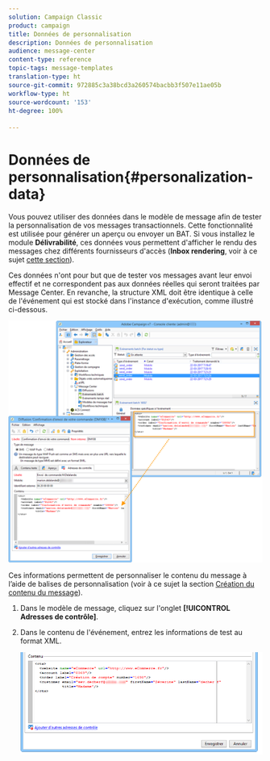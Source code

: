 ```yaml
---
solution: Campaign Classic
product: campaign
title: Données de personnalisation
description: Données de personnalisation
audience: message-center
content-type: reference
topic-tags: message-templates
translation-type: ht
source-git-commit: 972885c3a38bcd3a260574bacbb3f507e11ae05b
workflow-type: ht
source-wordcount: '153'
ht-degree: 100%

---
```



# Données de personnalisation{#personalization-data}

Vous pouvez utiliser des données dans le modèle de message afin de tester la personnalisation de vos messages transactionnels. Cette fonctionnalité est utilisée pour générer un aperçu ou envoyer un BAT. Si vous installez le module **Délivrabilité**, ces données vous permettent d&#39;afficher le rendu des messages chez différents fournisseurs d&#39;accès (**Inbox rendering**, voir à ce sujet [cette section](../../delivery/using/inbox-rendering.md)).

Ces données n&#39;ont pour but que de tester vos messages avant leur envoi effectif et ne correspondent pas aux données réelles qui seront traitées par Message Center. En revanche, la structure XML doit être identique à celle de l&#39;événement qui est stocké dans l&#39;instance d&#39;exécution, comme illustré ci-dessous.

![](assets/messagecenter_create_custo_006.png)

Ces informations permettent de personnaliser le contenu du message à l’aide de balises de personnalisation (voir à ce sujet la section [Création du contenu du message](../../message-center/using/creating-message-content.md)).

1. Dans le modèle de message, cliquez sur l&#39;onglet **[!UICONTROL Adresses de contrôle]**.
1. Dans le contenu de l&#39;événement, entrez les informations de test au format XML.

   ![](assets/messagecenter_create_custo_001.png)
